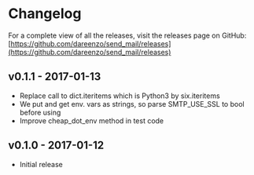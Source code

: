 # Changelog

For a complete view of all the releases, visit the releases page on GitHub:
[https://github.com/dareenzo/send_mail/releases](https://github.com/dareenzo/send_mail/releases)

## v0.1.1 - 2017-01-13

- Replace call to dict.iteritems which is Python3 by six.iteritems
- We put and get env. vars as strings, so parse SMTP_USE_SSL to bool before using 
- Improve cheap_dot_env method in test code


## v0.1.0 - 2017-01-12

- Initial release
